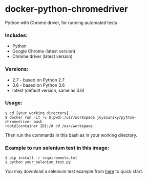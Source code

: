# docker-python-chromedriver

Python with Chrome driver, for running automated tests

### Includes:

 - Python
 - Google Chrome (latest version)
 - Chrome driver (latest version)

### Versions:

 - 2.7 - based on Python 2.7
 - 3.6 - based on Python 3.6
 - latest (default version, same as 3.6)

### Usage:

```
$ cd [your working directory]
$ docker run -it -v $(pwd):/usr/workspace joyzoursky/python-chromedriver bash
root@[container ID]:/# cd /usr/workspace
```
Then run the commands in this bash as in your working directory.

### Example to run selenium test in this image:

```
$ pip install -r requirements.txt
$ python your_selenium_test.py
```

You may download a selenium test example from [here](https://github.com/joyzoursky/selenium-template) to quick start.
